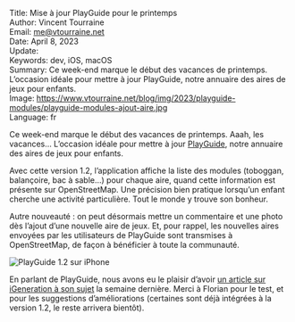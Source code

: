 Title:    Mise à jour PlayGuide pour le printemps  
Author:   Vincent Tourraine  
Email:    me@vtourraine.net  
Date:     April 8, 2023  
Update:   
Keywords: dev, iOS, macOS  
Summary:  Ce week-end marque le début des vacances de printemps. L’occasion idéale pour mettre à jour PlayGuide, notre annuaire des aires de jeux pour enfants.  
Image:    https://www.vtourraine.net/blog/img/2023/playguide-modules/playguide-modules-ajout-aire.jpg  
Language: fr  


Ce week-end marque le début des vacances de printemps. Aaah, les vacances… L’occasion idéale pour mettre à jour [PlayGuide](https://apps.apple.com/app/playguide/id6443413389), notre annuaire des aires de jeux pour enfants.

Avec cette version 1.2, l’application affiche la liste des modules (toboggan, balançoire, bac à sable…) pour chaque aire, quand cette information est présente sur OpenStreetMap. Une précision bien pratique lorsqu’un enfant cherche une activité particulière. Tout le monde y trouve son bonheur.

Autre nouveauté : on peut désormais mettre un commentaire et une photo dès l’ajout d’une nouvelle aire de jeux. Et, pour rappel, les nouvelles aires envoyées par les utilisateurs de PlayGuide sont transmises à OpenStreetMap, de façon à bénéficier à toute la communauté.

![PlayGuide 1.2 sur iPhone](/blog/img/2023/playguide-modules/playguide-modules-ajout-aire.jpg)

En parlant de PlayGuide, nous avons eu le plaisir d’avoir [un article sur iGeneration à son sujet](https://www.igen.fr/app-store/2023/03/playguide-un-annuaire-des-aires-de-jeux-pour-enfants-en-ville-136377) la semaine dernière. Merci à Florian pour le test, et pour les suggestions d’améliorations (certaines sont déjà intégrées à la version 1.2, le reste arrivera bientôt).
